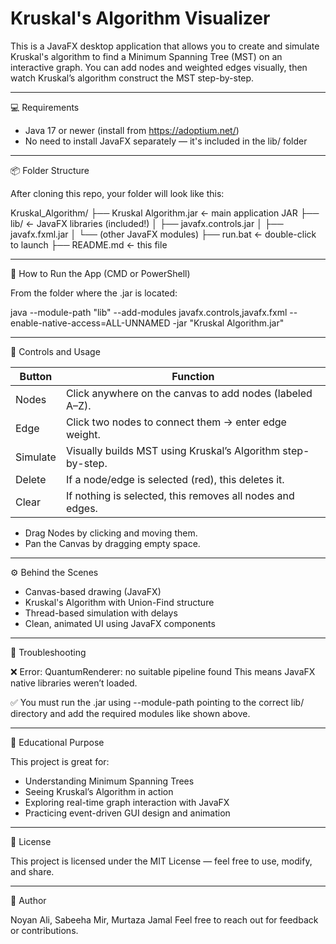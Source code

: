 # Kruskal's Algorithm Visualizer

This is a JavaFX desktop application that allows you to create and simulate Kruskal's algorithm to find a Minimum Spanning Tree (MST) on an interactive graph. You can add nodes and weighted edges visually, then watch Kruskal’s algorithm construct the MST step-by-step.

---

💻 Requirements

- Java 17 or newer (install from https://adoptium.net/)
- No need to install JavaFX separately — it's included in the lib/ folder

---

📦 Folder Structure

After cloning this repo, your folder will look like this:

Kruskal_Algorithm/
├── Kruskal Algorithm.jar       ← main application JAR
├── lib/                        ← JavaFX libraries (included!)
│   ├── javafx.controls.jar
│   ├── javafx.fxml.jar
│   └── (other JavaFX modules)
├── run.bat                     ← double-click to launch
├── README.md                   ← this file

---

🚀 How to Run the App (CMD or PowerShell)

From the folder where the .jar is located:

java --module-path "lib" --add-modules javafx.controls,javafx.fxml --enable-native-access=ALL-UNNAMED -jar "Kruskal Algorithm.jar"

---

📌 Controls and Usage

| Button     | Function                                                                 |
|------------|--------------------------------------------------------------------------|
| Nodes      | Click anywhere on the canvas to add nodes (labeled A–Z).                |
| Edge       | Click two nodes to connect them → enter edge weight.                    |
| Simulate   | Visually builds MST using Kruskal’s Algorithm step-by-step.             |
| Delete     | If a node/edge is selected (red), this deletes it.                      |
| Clear      | If nothing is selected, this removes all nodes and edges.               |

- Drag Nodes by clicking and moving them.
- Pan the Canvas by dragging empty space.

---

⚙️ Behind the Scenes

- Canvas-based drawing (JavaFX)
- Kruskal's Algorithm with Union-Find structure
- Thread-based simulation with delays
- Clean, animated UI using JavaFX components

---

🧪 Troubleshooting

❌ Error: QuantumRenderer: no suitable pipeline found
This means JavaFX native libraries weren’t loaded.

✅ You must run the .jar using --module-path pointing to the correct lib/ directory and add the required modules like shown above.

---

🧠 Educational Purpose

This project is great for:

- Understanding Minimum Spanning Trees
- Seeing Kruskal’s Algorithm in action
- Exploring real-time graph interaction with JavaFX
- Practicing event-driven GUI design and animation

---

📝 License

This project is licensed under the MIT License — feel free to use, modify, and share.

---

👤 Author

Noyan Ali, Sabeeha Mir, Murtaza Jamal
Feel free to reach out for feedback or contributions.
